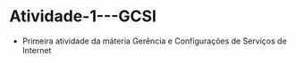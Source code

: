 # Atividade-1---GCSI
- Primeira atividade da máteria Gerência e Configurações de Serviços de Internet